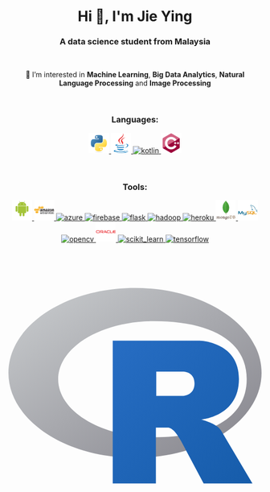 <h1 align="center">Hi 👋, I'm Jie Ying</h1>
<h3 align="center">A data science student from Malaysia</h3>
<br>
<p align="center">🌱 I’m interested in <b>Machine Learning</b>, <b>Big Data Analytics</b>, <b>Natural Language Processing</b> and <b>Image Processing</b><p>
<br>
<h3 align="center">Languages:</h3>
<p align="center"><a href="https://www.python.org" target="_blank"> <img src="https://raw.githubusercontent.com/devicons/devicon/master/icons/python/python-original.svg" alt="python" width="40" height="40"/> </a> <a href="https://www.java.com" target="_blank"> <img src="https://raw.githubusercontent.com/devicons/devicon/master/icons/java/java-original.svg" alt="java" width="40" height="40"/> </a> <a href="https://kotlinlang.org" target="_blank"> <img src="https://www.vectorlogo.zone/logos/kotlinlang/kotlinlang-icon.svg" alt="kotlin" width="40" height="40"/> </a> <img src="https://raw.githubusercontent.com/devicons/devicon/master/icons/cplusplus/cplusplus-original.svg" alt="cplusplus" width="40" height="40"/> </a> </p>
<br>
<h3 align="center">Tools:</h3>
<p align="center"> <a href="https://developer.android.com" target="_blank"> <img src="https://raw.githubusercontent.com/devicons/devicon/master/icons/android/android-original-wordmark.svg" alt="android" width="40" height="40"/> </a> <a href="https://aws.amazon.com" target="_blank"> <img src="https://raw.githubusercontent.com/devicons/devicon/master/icons/amazonwebservices/amazonwebservices-original-wordmark.svg" alt="aws" width="40" height="40"/> </a> <a href="https://azure.microsoft.com/en-in/" target="_blank"> <img src="https://www.vectorlogo.zone/logos/microsoft_azure/microsoft_azure-icon.svg" alt="azure" width="40" height="40"/> </a> <a href="https://firebase.google.com/" target="_blank"> <img src="https://www.vectorlogo.zone/logos/firebase/firebase-icon.svg" alt="firebase" width="40" height="40"/> </a> <a href="https://flask.palletsprojects.com/" target="_blank"> <img src="https://www.vectorlogo.zone/logos/pocoo_flask/pocoo_flask-icon.svg" alt="flask" width="40" height="40"/> </a> <a href="https://hadoop.apache.org/" target="_blank"> <img src="https://www.vectorlogo.zone/logos/apache_hadoop/apache_hadoop-icon.svg" alt="hadoop" width="40" height="40"/> </a> <a href="https://heroku.com" target="_blank"> <img src="https://www.vectorlogo.zone/logos/heroku/heroku-icon.svg" alt="heroku" width="40" height="40"/> </a> <a href="https://www.mongodb.com/" target="_blank"> <img src="https://raw.githubusercontent.com/devicons/devicon/master/icons/mongodb/mongodb-original-wordmark.svg" alt="mongodb" width="40" height="40"/> </a> <a href="https://www.mysql.com/" target="_blank"> <img src="https://raw.githubusercontent.com/devicons/devicon/master/icons/mysql/mysql-original-wordmark.svg" alt="mysql" width="40" height="40"/> </a> <a href="https://opencv.org/" target="_blank"> <img src="https://www.vectorlogo.zone/logos/opencv/opencv-icon.svg" alt="opencv" width="40" height="40"/> </a> <a href="https://www.oracle.com/" target="_blank"> <img src="https://raw.githubusercontent.com/devicons/devicon/master/icons/oracle/oracle-original.svg" alt="oracle" width="40" height="40"/> </a> <a href="https://scikit-learn.org/" target="_blank"> <img src="https://upload.wikimedia.org/wikipedia/commons/0/05/Scikit_learn_logo_small.svg" alt="scikit_learn" width="40" height="40"/> </a> <a href="https://www.tensorflow.org" target="_blank"> <img src="https://www.vectorlogo.zone/logos/tensorflow/tensorflow-icon.svg" alt="tensorflow" width="40" height="40"/> </a> </p>
<br>
<link rel="stylesheet" href="https://cdn.jsdelivr.net/gh/devicons/devicon@v2.12.0/devicon.min.css">
<svg viewBox="0 0 128 128">
<defs><linearGradient id="r-original-a" x1=".741" x2="590.86" y1="3.666" y2="593.79" gradientTransform="matrix(.2169 0 0 .14527 -.16 14.112)" gradientUnits="userSpaceOnUse"><stop stop-color="#cbced0" offset="0"></stop><stop stop-color="#84838b" offset="1"></stop></linearGradient><linearGradient id="r-original-b" x1="301.03" x2="703.07" y1="151.4" y2="553.44" gradientTransform="matrix(.17572 0 0 .17931 -.16 14.112)" gradientUnits="userSpaceOnUse"><stop stop-color="#276dc3" offset="0"></stop><stop stop-color="#165caa" offset="1"></stop></linearGradient></defs><path d="M64 100.38c-35.346 0-64-19.19-64-42.863 0-23.672 28.654-42.863 64-42.863s64 19.19 64 42.863c0 23.672-28.654 42.863-64 42.863zm9.796-68.967c-26.866 0-48.646 13.119-48.646 29.303 0 16.183 21.78 29.303 48.646 29.303s46.693-8.97 46.693-29.303c0-20.327-19.827-29.303-46.693-29.303z" fill="url(#r-original-a)" fill-rule="evenodd"></path><path d="M97.469 81.033s3.874 1.169 6.124 2.308c.78.395 2.132 1.183 3.106 2.219a8.388 8.388 0 011.42 2.04l15.266 25.74-24.674.01-11.537-21.666s-2.363-4.06-3.817-5.237c-1.213-.982-1.73-1.331-2.929-1.331h-5.862l.004 28.219-21.833.009V41.26h43.844s19.97.36 19.97 19.359c0 18.999-19.082 20.413-19.082 20.413zm-9.497-24.137l-13.218-.009-.006 12.258 13.224-.005s6.124-.019 6.124-6.235c0-6.34-6.124-6.009-6.124-6.009z" fill="url(#r-original-b)" fill-rule="evenodd"></path>
</svg>
